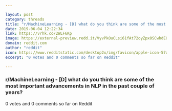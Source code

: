 ```yaml
---

layout: post
category: threads
title: "r/MachineLearning - [D] what do you think are some of the most important advancements in NLP in the past couple of years?"
date: 2019-06-04 12:22:34
link: https://vrhk.co/2WLF6Kp
image: https://external-preview.redd.it/VyvPkOuCLsi61fAt72oyZpx0SCwhdEUlKnSD6KW3yko.jpg?auto=webp&s=1c3148f5beb40208dc1e1f3e2875f2eb2b11448f
domain: reddit.com
author: "reddit"
icon: https://www.redditstatic.com/desktop2x/img/favicon/apple-icon-57x57.png
excerpt: "0 votes and 0 comments so far on Reddit"

---
```


### r/MachineLearning - [D] what do you think are some of the most important advancements in NLP in the past couple of years?

0 votes and 0 comments so far on Reddit
